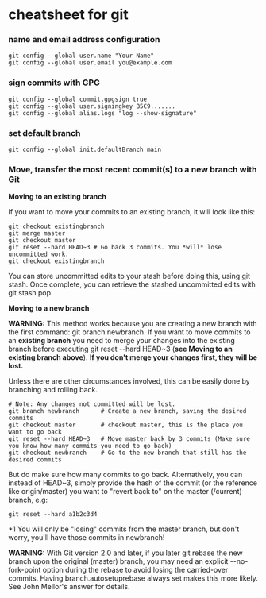 # cheatsheet for git

### name and email address configuration

    git config --global user.name "Your Name"
    git config --global user.email you@example.com

### sign commits with GPG

    git config --global commit.gpgsign true
    git config --global user.signingkey B5C9.......
    git config --global alias.logs "log --show-signature"

### set default branch

    git config --global init.defaultBranch main

### Move, transfer the most recent commit(s) to a new branch with Git

**Moving to an existing branch**

If you want to move your commits to an existing branch, it will look like this:

    git checkout existingbranch
    git merge master
    git checkout master
    git reset --hard HEAD~3 # Go back 3 commits. You *will* lose uncommitted work.
    git checkout existingbranch

You can store uncommitted edits to your stash before doing this, using git stash. Once complete, you can retrieve the stashed uncommitted edits with git stash pop.

**Moving to a new branch**

**WARNING:** This method works because you are creating a new branch with the first command: git branch newbranch. If you want to move commits to an **existing branch** you need to merge your changes into the existing branch before executing git reset --hard HEAD~3 (**see Moving to an existing branch above**). **If you don't merge your changes first, they will be lost.**

Unless there are other circumstances involved, this can be easily done by branching and rolling back.

    # Note: Any changes not committed will be lost.
    git branch newbranch      # Create a new branch, saving the desired commits
    git checkout master       # checkout master, this is the place you want to go back
    git reset --hard HEAD~3   # Move master back by 3 commits (Make sure you know how many commits you need to go back)
    git checkout newbranch    # Go to the new branch that still has the desired commits

But do make sure how many commits to go back. Alternatively, you can instead of HEAD~3, simply provide the hash of the commit (or the reference like origin/master) you want to "revert back to" on the master (/current) branch, e.g:

    git reset --hard a1b2c3d4

*1 You will only be "losing" commits from the master branch, but don't worry, you'll have those commits in newbranch!

**WARNING:** With Git version 2.0 and later, if you later git rebase the new branch upon the original (master) branch, you may need an explicit --no-fork-point option during the rebase to avoid losing the carried-over commits. Having branch.autosetuprebase always set makes this more likely. See John Mellor's answer for details.
